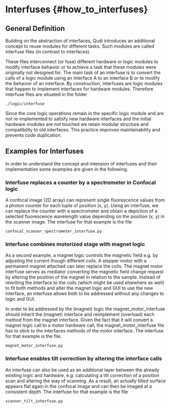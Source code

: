 # Interfuses {#how_to_interfuses}

## General Definition 

Building on the abstraction of interfaces, Qudi introduces an additional concept 
to reuse modules for different tasks. Such modules are called interfuse files 
(in contrast to interfaces). 

These files interconnect (or fuse) different hardware or logic modules to modify
interface behavior or to achieve a task that these modules were originally not 
designed for. The main task of an interfuse is to convert the calls of a logic 
module using an interface A to an interface B or to modify the behavior of an 
interface. By construction, interfuses are logic modules that happen to 
implement interfaces for hardware modules. Therefore interfuse files are 
situated in the folder

    ./logic/interfuse

Since the core logic operations remain in the specific logic module and are not 
re-implemented to satisfy new hardware interfaces and the initial hardware 
modules are not touched we retain modular structure and compatibility to old 
interfaces. This practice improves maintainability and prevents code 
duplication.


## Examples for Interfuses

In order to understand the concept and intension of interfuses and their 
implementation some examples are given in the following.

### Interfuse replaces a counter by a spectrometer in Confocal logic

A confocal image (2D array) can represent single fluorescence values from a 
photon counter for each tuple of position (x, y). Using an interfuse, we can 
replace the counter with a spectrometer and obtain a depiction of a selected 
fluorescence wavelength value depending on the position (x, y) in the scanner image. 
The interfuse for that example is the file
    
    confocal_scanner_spectrometer_interfuse.py

### Interfuse combines motorized stage with magnet logic

As a second example, a magnet logic controls the magnetic field e.g. by 
adjusting the current though different coils. A stepper motor with a permanent 
magnet attached can later replace the coils. The magnet motor interfuse serves 
as mediator converting the magnetic field change request by altering the 
position of the magnet in relation to the sample. Instead of rewriting the 
interface to the coils (which might be used elsewhere as well) to fit both 
methods and alter the magnet logic and GUI to use the new interface, an 
interfuse allows both to be addressed without any changes to logic and GUI.

In order to be addressed by the (magnet) logic the magnet_motor_interfuse should
inherit the (magnet) interface and reimplement (overload) each method from the 
magnet interface. Given the fact that it will convert a magnet logic call to a 
motor hardware call, the magnet_motor_interfuse file has to stick to the 
interfaces methods of the motor interface. The interfuse for that example is the
file.
    
    magnet_motor_interfuse.py

### Interfuse enables tilt correction by altering the interface calls

An interfuse can also be used as an additional layer between the already 
existing logic and hardware, e.g. calculating a tilt correction of a position 
scan and altering the way of scanning. As a result, an actually tilted surface 
appears flat again in the confocal image and can then be imaged at a consistent 
depth. The interfuse for that example is the file

    scanner_tilt_interfuse.py